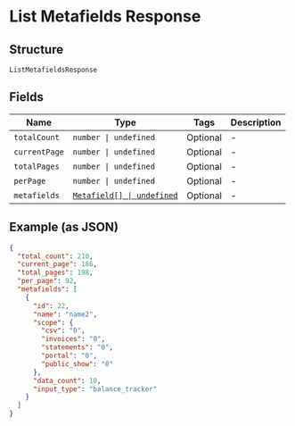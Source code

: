 
# List Metafields Response

## Structure

`ListMetafieldsResponse`

## Fields

| Name | Type | Tags | Description |
|  --- | --- | --- | --- |
| `totalCount` | `number \| undefined` | Optional | - |
| `currentPage` | `number \| undefined` | Optional | - |
| `totalPages` | `number \| undefined` | Optional | - |
| `perPage` | `number \| undefined` | Optional | - |
| `metafields` | [`Metafield[] \| undefined`](../../doc/models/metafield.md) | Optional | - |

## Example (as JSON)

```json
{
  "total_count": 210,
  "current_page": 186,
  "total_pages": 198,
  "per_page": 92,
  "metafields": [
    {
      "id": 22,
      "name": "name2",
      "scope": {
        "csv": "0",
        "invoices": "0",
        "statements": "0",
        "portal": "0",
        "public_show": "0"
      },
      "data_count": 10,
      "input_type": "balance_tracker"
    }
  ]
}
```

